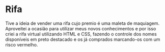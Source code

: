 # Rifa
Tive a ideia de vender uma rifa cujo premio é uma maleta de maquiagem. Aproveitei a ocasião para utilizar meus novos conhecimentos e por isso criei a rifa virtual utilizando HTML e CSS, fazendo o controle dos nomes disponíveis em preto destacado e os já comprados marcando-os com um risco vermelho. 
